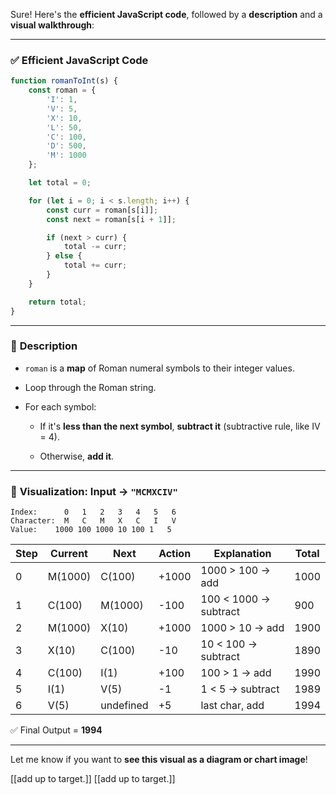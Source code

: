 Sure! Here's the **efficient JavaScript code**, followed by a **description** and a **visual walkthrough**:

---

### ✅ **Efficient JavaScript Code**

```javascript
function romanToInt(s) {
    const roman = {
        'I': 1,
        'V': 5,
        'X': 10,
        'L': 50,
        'C': 100,
        'D': 500,
        'M': 1000
    };

    let total = 0;

    for (let i = 0; i < s.length; i++) {
        const curr = roman[s[i]];
        const next = roman[s[i + 1]];

        if (next > curr) {
            total -= curr;
        } else {
            total += curr;
        }
    }

    return total;
}
```

---

### 📘 **Description**

- `roman` is a **map** of Roman numeral symbols to their integer values.
    
- Loop through the Roman string.
    
- For each symbol:
    
    - If it's **less than the next symbol**, **subtract it** (subtractive rule, like IV = 4).
        
    - Otherwise, **add it**.
        

---

### 🎯 **Visualization: Input → `"MCMXCIV"`**

```
Index:      0   1   2   3   4   5   6
Character:  M   C   M   X   C   I   V
Value:    1000 100 1000 10 100 1   5
```

|Step|Current|Next|Action|Explanation|Total|
|---|---|---|---|---|---|
|0|M(1000)|C(100)|+1000|1000 > 100 → add|1000|
|1|C(100)|M(1000)|-100|100 < 1000 → subtract|900|
|2|M(1000)|X(10)|+1000|1000 > 10 → add|1900|
|3|X(10)|C(100)|-10|10 < 100 → subtract|1890|
|4|C(100)|I(1)|+100|100 > 1 → add|1990|
|5|I(1)|V(5)|-1|1 < 5 → subtract|1989|
|6|V(5)|undefined|+5|last char, add|1994|

✅ Final Output = **1994**

---

Let me know if you want to **see this visual as a diagram or chart image**!

[[add up to target.]]
[[add up to target.]]

